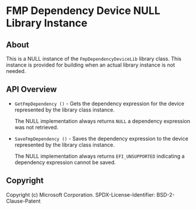 # FMP Dependency Device NULL Library Instance

## About

This is a NULL instance of the `FmpDependencyDeviceLib` library class. This instance is provided for building when
an actual library instance is not needed.

## API Overview

* `GetFmpDependency ()` - Gets the dependency expression for the device represented by the library class instance.

  The NULL implementation always returns `NULL` a dependency expression was not retrieved.

* `SaveFmpDependency ()` - Saves the dependency expression to the device represented by the library class instance.

  The NULL implementation always returns `EFI_UNSUPPORTED` indicating a dependency expression cannot be saved.

## Copyright

Copyright (c) Microsoft Corporation.
SPDX-License-Identifier: BSD-2-Clause-Patent

